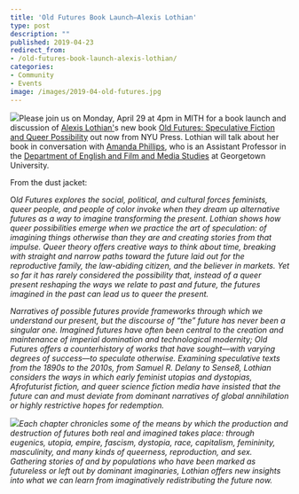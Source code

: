 ```yaml
---
title: 'Old Futures Book Launch—Alexis Lothian'
type: post
description: ""
published: 2019-04-23
redirect_from: 
- /old-futures-book-launch-alexis-lothian/
categories:
- Community
- Events
image: /images/2019-04-old-futures.jpg
---
```

[![](/images/2019-04-old-futures.jpg)](https://go.umd.edu/OldFutures)Please join us on Monday, April 29 at 4pm in MITH for a book launch and discussion of [Alexis Lothian'](http://www.queergeektheory.org/)s new book [Old Futures: Speculative Fiction and Queer Possibility](https://go.umd.edu/OldFutures) out now from NYU Press. Lothian will talk about her book in conversation with [Amanda Phillips](https://gamertrouble.wordpress.com/), who is an Assistant Professor in the [Department of English and Film and Media Studies](https://english.asu.edu/about/academic-program-areas/film-and-media-studies-program) at Georgetown University.

From the dust jacket:

O*ld Futures explores the social, political, and cultural forces feminists, queer people, and people of color invoke when they dream up alternative futures as a way to imagine transforming the present. Lothian shows how queer possibilities emerge when we practice the art of speculation: of imagining things otherwise than they are and creating stories from that impulse. Queer theory offers creative ways to think about time, breaking with straight and narrow paths toward the future laid out for the reproductive family, the law-abiding citizen, and the believer in markets. Yet so far it has rarely considered the possibility that, instead of a queer present reshaping the ways we relate to past and future, the futures imagined in the past can lead us to queer the present.*

_Narratives of possible futures provide frameworks through which we understand our present, but the discourse of “the” future has never been a singular one. Imagined futures have often been central to the creation and maintenance of imperial domination and technological modernity; Old Futures offers a counterhistory of works that have sought––with varying degrees of success––to speculate otherwise. Examining speculative texts from the 1890s to the 2010s, from Samuel R. Delany to Sense8, Lothian considers the ways in which early feminist utopias and dystopias, Afrofuturist fiction, and queer science fiction media have insisted that the future can and must deviate from dominant narratives of global annihilation or highly restrictive hopes for redemption._

_![](/images/2019-04-alexis-lothian-177x142.png)Each chapter chronicles some of the means by which the production and destruction of futures both real and imagined takes place: through eugenics, utopia, empire, fascism, dystopia, race, capitalism, femininity, masculinity, and many kinds of queerness, reproduction, and sex. Gathering stories of and by populations who have been marked as futureless or left out by dominant imaginaries, Lothian offers new insights into what we can learn from imaginatively redistributing the future now._
